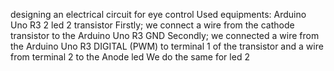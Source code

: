 designing an electrical circuit for eye control
Used equipments: 
Arduino Uno R3
2 led 
2 transistor
Firstly; we connect a wire from the cathode transistor to the Arduino Uno R3 GND
Secondly; we connected a wire from the Arduino Uno R3 DIGITAL (PWM) to terminal 1 of the transistor and a wire from terminal 2 to the Anode led
We do the same for led 2
